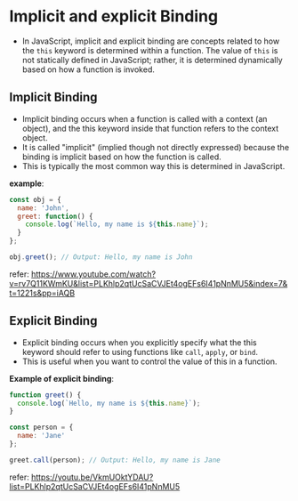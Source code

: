 # Implicit and explicit Binding

- In JavaScript, implicit and explicit binding are concepts related to how the `this` keyword is determined within a function. The value of `this` is not statically defined in JavaScript; rather, it is determined dynamically based on how a function is invoked.

## Implicit Binding 
- Implicit binding occurs when a function is called with a context (an object), and the this keyword inside that function refers to the context object.
- It is called "implicit" (implied though not directly expressed) because the binding is implicit based on how the function is called.
- This is typically the most common way this is determined in JavaScript.

**example**: 
```javascript
const obj = {
  name: 'John',
  greet: function() {
    console.log(`Hello, my name is ${this.name}`);
  }
};

obj.greet(); // Output: Hello, my name is John

```

refer: https://www.youtube.com/watch?v=rv7Q11KWmKU&list=PLKhlp2qtUcSaCVJEt4ogEFs6I41pNnMU5&index=7&t=1221s&pp=iAQB


## Explicit Binding 
- Explicit binding occurs when you explicitly specify what the this keyword should refer to using functions like `call`, `apply`, or `bind`.
- This is useful when you want to control the value of this in a function.

**Example of explicit binding**:
```javascript
function greet() {
  console.log(`Hello, my name is ${this.name}`);
}

const person = {
  name: 'Jane'
};

greet.call(person); // Output: Hello, my name is Jane

```

refer: https://youtu.be/VkmUOktYDAU?list=PLKhlp2qtUcSaCVJEt4ogEFs6I41pNnMU5